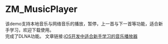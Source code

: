 # ZM_MusicPlayer
该demo支持本地音乐与网络音乐的播放，暂停，上一首与下一首等功能，适合新手学习，欢迎下载使用。</br>
完成了DLNA功能。
文章链接:[iOS开发中适合新手学习的音乐播放器](http://www.jianshu.com/p/caccb69d3dea)
